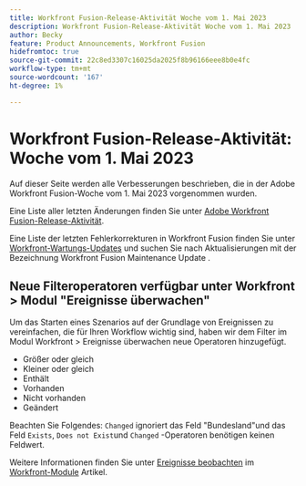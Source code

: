 ```yaml
---
title: Workfront Fusion-Release-Aktivität Woche vom 1. Mai 2023
description: Workfront Fusion-Release-Aktivität Woche vom 1. Mai 2023
author: Becky
feature: Product Announcements, Workfront Fusion
hidefromtoc: true
source-git-commit: 22c8ed3307c16025da2025f8b96166eee8b0e4fc
workflow-type: tm+mt
source-wordcount: '167'
ht-degree: 1%

---
```


# Workfront Fusion-Release-Aktivität: Woche vom 1. Mai 2023

Auf dieser Seite werden alle Verbesserungen beschrieben, die in der Adobe Workfront Fusion-Woche vom 1. Mai 2023 vorgenommen wurden.

Eine Liste aller letzten Änderungen finden Sie unter [Adobe Workfront Fusion-Release-Aktivität](../../../product-announcements/product-releases/fusion-release-activity/fusion-release-activity.md).

Eine Liste der letzten Fehlerkorrekturen in Workfront Fusion finden Sie unter [Workfront-Wartungs-Updates](https://experienceleague.adobe.com/docs/workfront-known-issues/releases/current-updates.html) und suchen Sie nach Aktualisierungen mit der Bezeichnung Workfront Fusion Maintenance Update .

## Neue Filteroperatoren verfügbar unter Workfront > Modul &quot;Ereignisse überwachen&quot;

Um das Starten eines Szenarios auf der Grundlage von Ereignissen zu vereinfachen, die für Ihren Workflow wichtig sind, haben wir dem Filter im Modul Workfront > Ereignisse überwachen neue Operatoren hinzugefügt.

* Größer oder gleich
* Kleiner oder gleich
* Enthält
* Vorhanden
* Nicht vorhanden
* Geändert

Beachten Sie Folgendes: `Changed` ignoriert das Feld &quot;Bundesland&quot;und das Feld `Exists`, `Does not Exist`und `Changed` -Operatoren benötigen keinen Feldwert.

Weitere Informationen finden Sie unter [Ereignisse beobachten](/help/quicksilver/workfront-fusion/apps-and-their-modules/workfront-modules.md#watch-events) im [Workfront-Module](/help/quicksilver/workfront-fusion/apps-and-their-modules/workfront-modules.md) Artikel.

